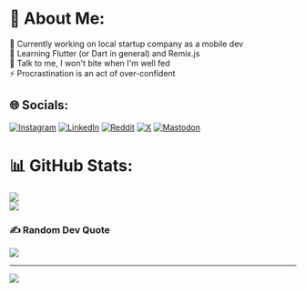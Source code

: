 # 💫 About Me:
🔭 Currently working on local startup company as a mobile dev<br>🌱 Learning Flutter (or Dart in general) and Remix.js<br>💬 Talk to me, I won't bite when I'm well fed<br>⚡ Procrastination is an act of over-confident


## 🌐 Socials:
[![Instagram](https://img.shields.io/badge/Instagram-%23E4405F.svg?logo=Instagram&logoColor=white)](https://instagram.com/dhemas.nurjaya) [![LinkedIn](https://img.shields.io/badge/LinkedIn-%230077B5.svg?logo=linkedin&logoColor=white)](https://linkedin.com/in/dhemas-nurjaya-030890bb) [![Reddit](https://img.shields.io/badge/Reddit-%23FF4500.svg?logo=Reddit&logoColor=white)](https://reddit.com/user/ulergatel) [![X](https://img.shields.io/badge/X-black.svg?logo=X&logoColor=white)](https://x.com/dhemaseka) [![Mastodon](https://img.shields.io/badge/-MASTODON-%232B90D9?style=for-the-badge&logo=mastodon&logoColor=white)](https://mastodon.social/@boilednoodle) 

# 📊 GitHub Stats:
![](https://github-readme-streak-stats.herokuapp.com/?user=dhemasnurjaya&theme=dark&hide_border=true)<br/>
![](https://github-readme-stats.vercel.app/api/top-langs/?username=dhemasnurjaya&theme=dark&hide_border=true&include_all_commits=true&count_private=true&layout=compact)

### ✍️ Random Dev Quote
![](https://quotes-github-readme.vercel.app/api?type=horizontal&theme=dark)

---
[![](https://visitcount.itsvg.in/api?id=dhemasnurjaya&icon=5&color=11)](https://visitcount.itsvg.in)

<!-- Proudly created with GPRM ( https://gprm.itsvg.in ) -->
